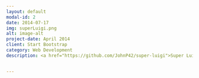 ```yaml
---
layout: default
modal-id: 2
date: 2014-07-17
img: superLuigi.png
alt: image-alt
project-date: April 2014
client: Start Bootstrap
category: Web Development
description: <a href="https://github.com/JohnP42/super-luigi">Super Luigi</a> is a Super Mario Bros. clone written in C# using the XNA framework. This was a for-fun project done on my free time and was completed in 1 week. I focused heavily on the object oriented portion of this project and the principles of game development.


---
```

